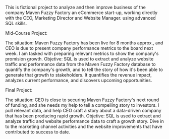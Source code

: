 This is fictional project to analyze and then improve business of the company Maven Fuzzy Factory an eCommerce start-up, working directly with the CEO, Marketing Director and Website Manager. using advanced SQL skills.

Mid-Course Project:

The situation: Maven Fuzzy Factory has been live for 8 months approx., and CEO is due to present company performance metrics to the board next week. 
I am tasked with preparing relevant metrics to show the company's promision growth.
Objetive: SQL is used to extract and analyze website traffic and performance data from the Maven Fuzzy Factory database to quantify the company's growth, 
and to tell the story of how it's been able to generate that growth to stakeholders. It quantifies the revenue impact, analyzes current performance, and discovers upcoming opportunities.


Final Project:

The situation: CEO is close to securing Maven Fuzzy Factory's next round of funding, and she needs my help to tell a compelling story to investors. 
I pull relevant data, and help CEO craft a story about a data-driven company that has been producing rapid growth.
Objetive: SQL is used to extract and analyze traffic and website performance data to craft a growth story. 
Dive in to the marketing channel activities and the website improvements that have contributed to success to date.
